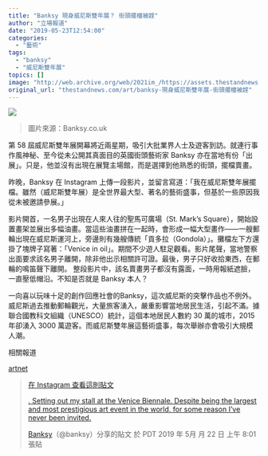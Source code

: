 ```yaml
---
title: "Banksy 現身威尼斯雙年展？ 街頭擺檔被趕"
author: "立場報道"
date: "2019-05-23T12:54:00"
categories:
  - "藝術"
tags:
  - "banksy"
  - "威尼斯雙年展"
topics: []
image: "http://web.archive.org/web/2021im_/https://assets.thestandnews.com/media/photos/venice2400_XQhFd_IHus2.png"
original_url: "thestandnews.com/art/banksy-現身威尼斯雙年展-街頭擺檔被趕"
---
```

![](http://web.archive.org/web/2021im_/https://assets.thestandnews.com/media/photos/venice2400_XQhFd_IHus2.png)
> 圖片來源：Banksy.co.uk

第 58 屆威尼斯雙年展開幕將近兩星期，吸引大批業界人士及遊客到訪。就連行事作風神秘、至今從未公開其真面目的英國街頭藝術家 Banksy 亦在當地有份「出展」。只是，他並沒有出現在展覽主場館，而是選擇到他熟悉的街頭，擺檔賣畫。 

昨晚，Banksy 在 Instagram 上傳一段影片，並留言寫道：「我在威尼斯雙年展擺檔。雖然（威尼斯雙年展）是全世界最大型、著名的藝術盛事，但基於一些原因我從未被邀請參展。」

影片開首，一名男子出現在人來人往的聖馬可廣場（St. Mark’s Square），開始設置畫架並展出多幅油畫。當這些油畫拼在一起時，會形成一幅大型畫作——一艘郵輪出現在威尼斯運河上，旁邊則有幾艘傳統「貢多拉（Gondola）」。攤檔左下方還掛了塊牌子寫著：「Venice in oil」。期間不少遊人駐足觀看。影片尾聲，當地警察出面要求該名男子離開，除非他出示相關許可證。最後，男子只好收拾東西，在郵輪的鳴笛聲下離開。 整段影片中，該名賣畫男子都沒有露面，一時用報紙遮臉，一直壓低帽沿。不知是否就是 Banksy 本人？

一向喜以玩味十足的創作回應社會的Banksy，這次威尼斯的突擊作品也不例外。威尼斯過去推動郵輪觀光，大量旅客湧入，嚴重影響當地居民生活，引起不滿。據聯合國教科文組織（UNESCO）統計，這個本地居民人數約 30 萬的城市，2015 年卻湧入 3000 萬遊客。而威尼斯雙年展這藝術盛事，每次舉辦亦會吸引大規模人潮。

相關報道

[artnet](http://web.archive.org/web/20211229132937/https://news.artnet.com/art-world/banksy-venice-1554328?fbclid=IwAR04eF0tLXE7jdWKeqm0pXftM0OaECA45KNJ_Af0IR5GjKZTKjHfL4aRh7Y)

> [](http://web.archive.org/web/20211229132937/https://www.instagram.com/p/BxxOKYflVSl/)
> 
> [在 Instagram 查看這則貼文](http://web.archive.org/web/20211229132937/https://www.instagram.com/p/BxxOKYflVSl/)
> 
> [. Setting out my stall at the Venice Biennale. Despite being the largest and most prestigious art event in the world, for some reason I’ve never been invited.](http://web.archive.org/web/20211229132937/https://www.instagram.com/p/BxxOKYflVSl/)
> 
> [Banksy](http://web.archive.org/web/20211229132937/https://www.instagram.com/banksy/)（@banksy）分享的貼文 於 PDT 2019 年 5月 月 22 日 上午 8:01 張貼